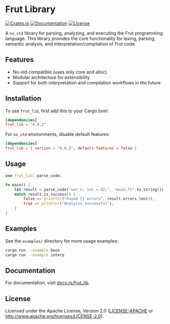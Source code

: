 # Frut Library

[![Crates.io](https://img.shields.io/crates/v/frut_lib.svg)](https://crates.io/crates/frut_lib)
[![Documentation](https://docs.rs/frut_lib/badge.svg)](https://docs.rs/frut_lib)
[![License](https://img.shields.io/badge/license-Apache--2.0-blue.svg)](https://github.com/BenimFurka/frut/blob/main/LICENSE)

A `no_std` library for parsing, analyzing, and executing the Frut programming language.
This library provides the core functionality for lexing, parsing, semantic analysis,
and interpretation/compilation of Frut code.

## Features
- No-std compatible (uses only core and alloc)
- Modular architecture for extensibility
- Support for both interpretation and compilation workflows in the future

## Installation
To use `frut_lib`, first add this to your Cargo.toml:

```toml
[dependencies]
frut_lib = "0.0.2"
```

For `no_std` environments, disable default features:

```toml
[dependencies]
frut_lib = { version = "0.0.2", default-features = false }
```

## Usage
```rust
use frut_lib::parse_code;

fn main() {
    let result = parse_code("var x: int = 42;", "main.ft".to_string());
    match result.is_success() {
        false => println!("Found {} errors", result.errors.len()),
        true => println!("Analysis successful"),
    }
}
```

## Examples
See the `examples/` directory for more usage examples:

```bash
cargo run --example base
cargo run --example interp
```


## Documentation
For documentation, visit [docs.rs/frut_lib](https://docs.rs/frut_lib).

## License
Licensed under the Apache License, Version 2.0 ([LICENSE-APACHE](LICENSE) or http://www.apache.org/licenses/LICENSE-2.0).